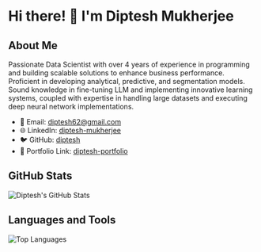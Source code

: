 # Hi there! 👋 I'm Diptesh Mukherjee

## About Me

Passionate Data Scientist with over 4 years of experience in programming and building scalable solutions to enhance business performance. Proficient in developing analytical, predictive, and segmentation models. Sound knowledge in fine-tuning LLM and implementing innovative learning systems, coupled with expertise in handling large datasets and executing deep neural network implementations.

- 📧 Email: diptesh62@gmail.com
- 🌐 LinkedIn: [diptesh-mukherjee](https://linkedin.com/in/diptesh-mukherjee-a1a75813b)
- 🐦 GitHub: [diptesh](https://github.com/dipteshmukherjee)
- 📂 Portfolio Link: [diptesh-portfolio](https://dipteshmukherjee.github.io/)
## GitHub Stats

![Diptesh's GitHub Stats](https://github-readme-stats.vercel.app/api?username=dipteshmukherjee&show_icons=true&count_private=true&hide=contribs,issues)

## Languages and Tools

![Top Languages](https://github-readme-stats.vercel.app/api/top-langs/?username=dipteshmukherjee&layout=compact)


